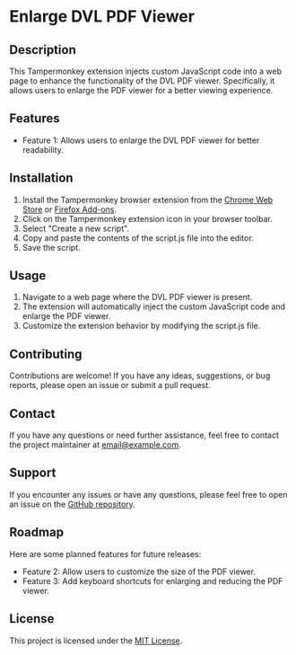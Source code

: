# Enlarge DVL PDF Viewer

## Description
This Tampermonkey extension injects custom JavaScript code into a web page to enhance the functionality of the DVL PDF viewer. Specifically, it allows users to enlarge the PDF viewer for a better viewing experience.

## Features
- Feature 1: Allows users to enlarge the DVL PDF viewer for better readability.

## Installation
1. Install the Tampermonkey browser extension from the [Chrome Web Store](https://chrome.google.com/webstore/detail/tampermonkey/dhdgffkkebhmkfjojejmpbldmpobfkfo) or [Firefox Add-ons](https://addons.mozilla.org/en-US/firefox/addon/tampermonkey/).
2. Click on the Tampermonkey extension icon in your browser toolbar.
3. Select "Create a new script".
4. Copy and paste the contents of the script.js file into the editor.
5. Save the script.

## Usage
1. Navigate to a web page where the DVL PDF viewer is present.
2. The extension will automatically inject the custom JavaScript code and enlarge the PDF viewer.
3. Customize the extension behavior by modifying the script.js file.

## Contributing
Contributions are welcome! If you have any ideas, suggestions, or bug reports, please open an issue or submit a pull request.

## Contact
If you have any questions or need further assistance, feel free to contact the project maintainer at [email@example.com](mailto:email@example.com).

## Support
If you encounter any issues or have any questions, please feel free to open an issue on the [GitHub repository](https://github.com/your-username/your-repository).

## Roadmap
Here are some planned features for future releases:
- Feature 2: Allow users to customize the size of the PDF viewer.
- Feature 3: Add keyboard shortcuts for enlarging and reducing the PDF viewer.

## License
This project is licensed under the [MIT License](LICENSE).